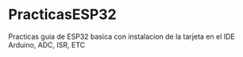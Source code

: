 # PracticasESP32
Practicas guia de ESP32 basica con instalacion de la tarjeta en el IDE Arduino, ADC, ISR, ETC

